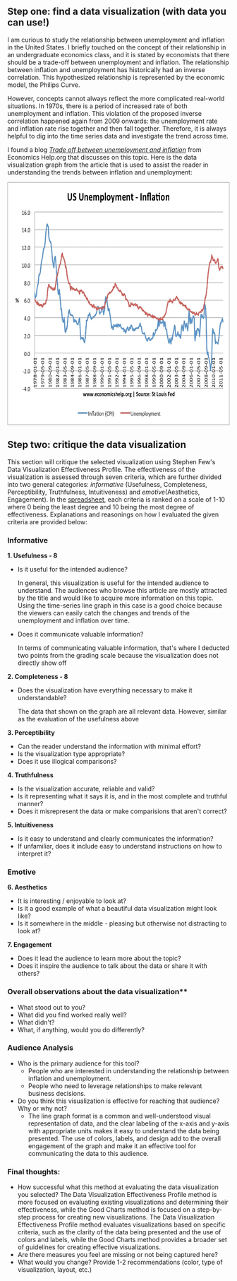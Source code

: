 ## Step one: find a data visualization (with data you can use!)
I am curious to study the relationship between unemployment and inflation in the United States. I briefly touched on the concept of their relationship in an undergraduate economics class, and it is stated by economists that there should be a trade-off between unemployment and inflation. The relationship between inflation and unemployment has historically had an inverse correlation. This hypothesized relationship is represented by the economic model, the Philips Curve. 

However, concepts cannot always reflect the more complicated real-world situations. In 1970s, there is a period of increased rate of both unemployment and inflation. This violation of the proposed inverse correlation happened again from 2009 onwards: the unemployment rate and inflation rate rise together and then fall together. Therefore, it is always helpful to dig into the time series data and investigate the trend across time.

I found a blog [_Trade off between unemployment and inflation_](https://www.economicshelp.org/blog/571/unemployment/trade-off-between-unemployment-and-inflation/) from Economics Help.org that discusses on this topic. Here is the data visualization graph from the article that is used to assist the reader in understanding the trends between inflation and unemployment:

<img src="chart.jpeg" width="680" height="550">

## Step two: critique the data visualization

This section will critique the selected visualization using Stephen Few's Data Visualization Effectiveness Profile. The effectiveness of the visualization is assessed through seven criteria, which are further divided into two general categories: _informative_ (Usefulness, Completeness, Perceptibility, Truthfulness, Intuitiveness) and _emotive_(Aesthetics, Engagement). In the [spreadsheet](data_visualization_effectiveness_profile.pdf), each criteria is ranked on a scale of 1-10 where 0 being the least degree and 10 being the most degree of effectiveness. Explanations and reasonings on how I evaluated the given criteria are provided below:

### Informative
**1. Usefulness - 8**
* Is it useful for the intended audience?
  
  In general, this visualization is useful for the intended audience to understand. The audiences who browse this article are mostly attracted by the title and would like to acquire more information on this topic. Using the time-series line graph in this case is a good choice because the viewers can easily catch the changes and trends of the unemployment and inflation over time.

* Does it communicate valuable information?
  
  In terms of communicating valuable information, that's where I deducted two points from the grading scale because the visualization does not directly show off 

**2. Completeness - 8**

* Does the visualization have everything necessary to make it understandable?
  
  The data that shown on the graph are all relevant data. However, similar as the evaluation of the usefulness above 

**3. Perceptibility**
* Can the reader understand the information with minimal effort? 
* Is the visualization type appropriate?  
* Does it use illogical comparisons?

**4. Truthfulness**
* Is the visualization accurate, reliable and valid?  
* Is it representing what it says it is, and in the most complete and truthful manner? 
* Does it misrepresent the data or make comparisions that aren't correct?

**5. Intuitiveness**
* Is it easy to understand and clearly communicates the information? 
* If unfamiliar, does it include easy to understand instructions on how to interpret it?

### Emotive
**6. Aesthetics**
* It is interesting / enjoyable to look at?  
* Is it a good example of what a beautiful data visualization might look like?  
* Is it somewhere in the middle - pleasing but otherwise not distracting to look at?

**7. Engagement**
* Does it lead the audience to learn more about the topic?  
* Does it inspire the audience to talk about the data or share it with others?


### Overall observations about the data visualization**  
* What stood out to you?  
* What did you find worked really well?  
* What didn't?  
* What, if anything, would you do differently? 

### Audience Analysis
* Who is the primary audience for this tool? 
  * People who are interested in understanding the relationship between inflation and unemployment. 
  * People who need to leverage relationships to make relevant business decisions.
* Do you think this visualization is effective for reaching that audience? Why or why not?
  * The line graph format is a common and well-understood visual representation of data, and the clear labeling of the x-axis and y-axis with appropriate units makes it easy to understand the data being presented. The use of colors, labels, and design add to the overall engagement of the graph and make it an effective tool for communicating the data to this audience.

### Final thoughts: 
* How successful what this method at evaluating the data visualization you selected? 
  The Data Visualization Effectiveness Profile method is more focused on evaluating existing visualizations and determining their effectiveness, while the Good Charts method is focused on a step-by-step process for creating new visualizations. The Data Visualization Effectiveness Profile method evaluates visualizations based on specific criteria, such as the clarity of the data being presented and the use of colors and labels, while the Good Charts method provides a broader set of guidelines for creating effective visualizations.
* Are there measures you feel are missing or not being captured here?  
* What would you change?  Provide 1-2 recommendations (color, type of visualization, layout, etc.)
